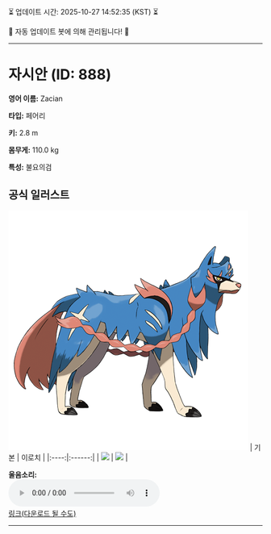 
⏳ 업데이트 시간: 2025-10-27 14:52:35 (KST) ⏳

🤖 자동 업데이트 봇에 의해 관리됩니다! 🤖

---

# 자시안 (ID: 888)
**영어 이름:** Zacian

**타입:** 페어리

**키:** 2.8 m

**몸무게:** 110.0 kg

**특성:** 불요의검

## 공식 일러스트
![](https://raw.githubusercontent.com/PokeAPI/sprites/master/sprites/pokemon/other/official-artwork/888.png)
| 기본 | 이로치 |
|:----:|:------:|
| <img src="http://play.pokemonshowdown.com/sprites/ani/zacian.gif" width="200"> | <img src="http://play.pokemonshowdown.com/sprites/ani-shiny/zacian.gif" width="200"> |

**울음소리:**<br><audio controls src="https://raw.githubusercontent.com/PokeAPI/cries/main/cries/pokemon/latest/888.ogg"></audio><br> [링크(다운로드 될 수도)](https://raw.githubusercontent.com/PokeAPI/cries/main/cries/pokemon/latest/888.ogg)


---

